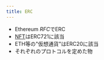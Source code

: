 ```yaml
---
title: ERC
---
```


* Ethereum *RFC*でERC
* [NFT](NFT.md)はERC721に該当
* ETH等の"仮想通貨"はERC20に該当
* それぞれのプロトコルを定めた物

